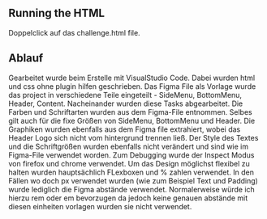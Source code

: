 ## Running the HTML
Doppelclick auf das challenge.html file.

## Ablauf
Gearbeitet wurde beim Erstelle mit VisualStudio Code. Dabei wurden html und css ohne plugin hilfen geschrieben. Das Figma File als Vorlage wurde das project in verschiedene Teile eingeteilt - SideMenu, BottomMenu, Header, Content. Nacheinander wurden diese Tasks abgearbeitet. Die Farben und Schriftarten wurden aus dem Figma-File entnommen. Selbes gilt auch für die fixe Größen von SideMenu, BottomMenu und Header. Die Graphiken wurden ebenfalls aus dem Figma file extrahiert, wobei das Header Logo sich nicht vom hintergrund trennen ließ. Der Style des Textes und die Schriftgrößen wurden ebenfalls nicht verändert und sind wie im Figma-File verwendet worden. Zum Debugging wurde der Inspect Modus von firefox und chrome verwendet. Um das Design möglichst flexibel zu halten wurden hauptsächlich FLexboxen und % zahlen verwendet. In den Fällen wo doch px verwendet wurden (wie zum Beispiel Text und Padding) wurde lediglich die Figma abstände verwendet. Normalerweise würde ich hierzu rem oder em bevorzugen da jedoch keine genauen abstände mit diesen einheiten vorlagen wurden sie nicht verwendet.